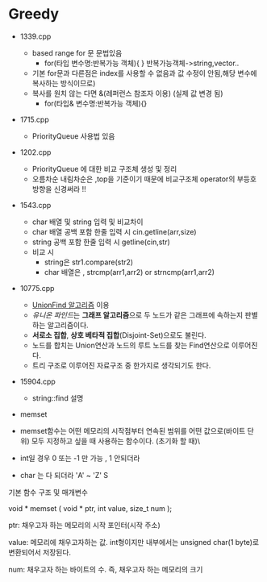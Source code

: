 # Greedy
-   1339.cpp
    -   based range for 문 문법있음
        -   for(타입 변수명:반복가능 객체){ }  반복가능객체->string,vector..
    -   기본 for문과 다른점은 index를 사용할 수 없음과 값 수정이 안됨,해당 변수에 복사하는 방식이므로)
    -   복사를 원치 않는 다면 &(레퍼런스 참조자 이용) (실제 값 변경 됨)
        - for(타입& 변수명:반복가능 객체){}   
-   1715.cpp
    -   PriorityQueue 사용법 있음

-   1202.cpp
    -   PriorityQueue 에 대한 비교 구조체 생성 및 정리
    -   오름차순 내림차순은 ,top을 기준이기 때문에 비교구조체 operator의  부등호 방향을 신경써라 !!

-   1543.cpp 
    -   char 배열 및 string 입력 및 비교차이
    -   char 배열 공백 포함 한줄 입력 시 cin.getline(arr,size)
    -   string 공백 포함 한줄 입력 시 getline(cin,str)
    -   비교 시
        -   string은 str1.compare(str2)
        -   char 배열은 , strcmp(arr1,arr2) or strncmp(arr1,arr2)
-   10775.cpp
    -   [UnionFind 알고리즘](https://ip99202.github.io/posts/%EC%9C%A0%EB%8B%88%EC%98%A8-%ED%8C%8C%EC%9D%B8%EB%93%9C(Union-Find)/#:~:text=%EC%9C%A0%EB%8B%88%EC%98%A8%20%ED%8C%8C%EC%9D%B8%EB%93%9C%EB%8A%94%20%EA%B7%B8%EB%9E%98%ED%94%84%20%EC%95%8C%EA%B3%A0%EB%A6%AC%EC%A6%98,%EC%B0%BE%EB%8A%94%20Find%EC%97%B0%EC%82%B0%EC%9C%BC%EB%A1%9C%20%EC%9D%B4%EB%A3%A8%EC%96%B4%EC%A7%84%EB%8B%A4.) 이용 
    -   *유니온 파인드*는 **그래프 알고리즘**으로 두 노드가 같은 그래프에 속하는지 판별하는 알고리즘이다.
    -   **서로소 집합**, **상호 베타적 집합**(Disjoint-Set)으로도 불린다.
    -   노드를 합치는 Union연산과 노드의 루트 노드를 찾는 Find연산으로 이루어진다.
    -   트리 구조로 이루어진 자료구조 중 한가지로 생각되기도 한다.
- 15904.cpp
  - string::find 설명   
- memset
-   memset함수는 어떤 메모리의 시작점부터 연속된 범위를 어떤 값으로(바이트 단위) 모두 지정하고 싶을 때 사용하는 함수이다. (초기화 할 때)\
-   int일 경우 0 또는 -1 만 가능 , 1 안되더라 
-   char 는 다 되더라 'A' ~ 'Z' S


 기본 함수 구조 및 매개변수

 void * memset ( void * ptr, int value, size_t num );

 ptr: 채우고자 하는 메모리의 시작 포인터(시작 주소)

 value: 메모리에 채우고자하는 값. int형이지만 내부에서는 unsigned char(1 byte)로 변환되어서 저장된다.

num: 채우고자 하는 바이트의 수. 즉, 채우고자 하는 메모리의 크기
    
